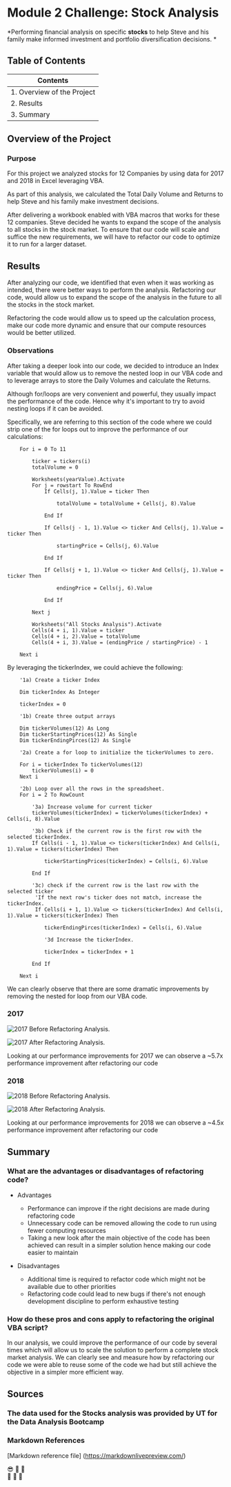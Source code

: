 # Module 2 Challenge: Stock Analysis
*Performing financial analysis on specific **stocks** to help Steve and his family make informed investment and portfolio diversification decisions. *

## Table of Contents

|Contents                   |
|---------------------------|
|1. Overview of the Project |
|2. Results                 |
|3. Summary                 |

## Overview of the Project

### Purpose 

For this project we analyzed stocks for 12 Companies by using data for 2017 and 2018 in Excel leveraging VBA. 

As part of this analysis, we calculated the Total Daily Volume and Returns to help Steve and his family make investment decisions.

After delivering a workbook enabled with VBA macros that works for these 12 companies. Steve decided he wants to expand the scope of the analysis to all stocks in the stock market. To ensure that our code will scale and suffice the new requirements, we will have to refactor our code to optimize it to run for a larger dataset. 

## Results

After analyzing our code, we identified that even when it was working as intended, there were better ways to perform the analysis. Refactoring our code, would allow us to expand the scope of the analysis in the future to all the stocks in the stock market. 

Refactoring the code would allow us to speed up the calculation process, make our code more dynamic and ensure that our compute resources would be better utilized. 

### Observations

After taking a deeper look into our code, we decided to introduce an Index variable that would allow us to remove the nested loop in our VBA code and to leverage arrays to store the Daily Volumes and calculate the Returns. 

Although for/loops are very convenient and powerful, they usually impact the performance of the code. Hence why it's important to try to avoid nesting loops if it can be avoided.

Specifically, we are referring to this section of the code where we could strip one of the for loops out to improve the performance of our calculations:

```vba
    For i = 0 To 11
    
        ticker = tickers(i)
        totalVolume = 0
        
        Worksheets(yearValue).Activate
        For j = rowstart To RowEnd
            If Cells(j, 1).Value = ticker Then
                
                totalVolume = totalVolume + Cells(j, 8).Value
            
            End If
        
            If Cells(j - 1, 1).Value <> ticker And Cells(j, 1).Value = ticker Then
            
                startingPrice = Cells(j, 6).Value
        
            End If
        
            If Cells(j + 1, 1).Value <> ticker And Cells(j, 1).Value = ticker Then
        
                endingPrice = Cells(j, 6).Value
        
            End If
            
        Next j
        
        Worksheets("All Stocks Analysis").Activate
        Cells(4 + i, 1).Value = ticker
        Cells(4 + i, 2).Value = totalVolume
        Cells(4 + i, 3).Value = (endingPrice / startingPrice) - 1
        
    Next i
```
By leveraging the tickerIndex, we could achieve the following:

```vba
    '1a) Create a ticker Index
    
    Dim tickerIndex As Integer
    
    tickerIndex = 0

    '1b) Create three output arrays
    
    Dim tickerVolumes(12) As Long
    Dim tickerStartingPrices(12) As Single
    Dim tickerEndingPirces(12) As Single
    
    '2a) Create a for loop to initialize the tickerVolumes to zero.
    
    For i = tickerIndex To tickerVolumes(12)
        tickerVolumes(i) = 0
    Next i
        
    '2b) Loop over all the rows in the spreadsheet.
    For i = 2 To RowCount
    
        '3a) Increase volume for current ticker
        tickerVolumes(tickerIndex) = tickerVolumes(tickerIndex) + Cells(i, 8).Value
        
        '3b) Check if the current row is the first row with the selected tickerIndex.
        If Cells(i - 1, 1).Value <> tickers(tickerIndex) And Cells(i, 1).Value = tickers(tickerIndex) Then
            
            tickerStartingPrices(tickerIndex) = Cells(i, 6).Value
        
        End If
        
        '3c) check if the current row is the last row with the selected ticker
         'If the next row's ticker does not match, increase the tickerIndex.
         If Cells(i + 1, 1).Value <> tickers(tickerIndex) And Cells(i, 1).Value = tickers(tickerIndex) Then
        
            tickerEndingPirces(tickerIndex) = Cells(i, 6).Value

            '3d Increase the tickerIndex.
            
            tickerIndex = tickerIndex + 1
            
        End If
    
    Next i
```

We can clearly observe that there are some dramatic improvements by removing the nested for loop from our VBA code.

### 2017

![2017 Before Refactoring Analysis.](/Resources/VBA_Challenge_2017_Before.png " Timing of processing the 2017 dataset Before refactoring.")

![2017 After Refactoring Analysis.](/Resources/VBA_Challenge_2017.png " Timing of processing the 2017 dataset after refactoring.")

Looking at our performance improvements for 2017 we can observe a ~5.7x performance improvement after refactoring our code

### 2018

![2018 Before Refactoring Analysis.](/Resources/VBA_Challenge_2018_Before.png " Timing of processing the 2018 dataset Before refactoring.")

![2018 After Refactoring Analysis.](/Resources/VBA_Challenge_2018.png " Timing of processing the 2018 dataset after refactoring .")

Looking at our performance improvements for 2018 we can observe a ~4.5x performance improvement after refactoring our code

## Summary

### What are the advantages or disadvantages of refactoring code?

- Advantages
  - Performance can improve if the right decisions are made during refactoring code
  - Unnecessary code can be removed allowing the code to run using fewer computing resources
  - Taking a new look after the main objective of the code has been achieved can result in a simpler solution hence making our code easier to maintain

- Disadvantages
  - Additional time is required to refactor code which might not be available due to other priorities
  - Refactoring code could lead to new bugs if there's not enough development discipline to perform exhaustive testing

### How do these pros and cons apply to refactoring the original VBA script?

In our analysis, we could improve the performance of our code by several times which will allow us to scale the solution to perform a complete stock market analysis. 
We can clearly see and measure how by refactoring our code we were able to reuse some of the code we had but still achieve the objective in a simpler more efficient way. 

## Sources

### The data used for the Stocks analysis was provided by UT for the Data Analysis Bootcamp

### Markdown References
[Markdown reference file] (https://markdownlivepreview.com/)

:sunglasses: :space_invader: :robot:	
:see_no_evil: :hear_no_evil: :speak_no_evil:
